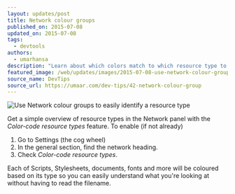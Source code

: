```yaml
---
layout: updates/post
title: Network colour groups
published_on: 2015-07-08
updated_on: 2015-07-08
tags:
  - devtools
authors:
  - umarhansa
description: "Learn about which colors match to which resource type to easy identify resources."
featured_image: /web/updates/images/2015-07-08-use-network-colour-groups-to-easily-identify-a-resource-type/network-colour-group.gif
source_name: DevTips
source_url: https://umaar.com/dev-tips/42-network-colour-group
---
```

<img src="/web/updates/images/2015-07-08-use-network-colour-groups-to-easily-identify-a-resource-type/network-colour-group.gif" alt="Use Network colour groups to easily identify a resource type">

Get a simple overview of resource types in the Network panel with the <em>Color-code resource types</em> feature. To enable (if not already)

<ol>
<li>Go to Settings (the cog wheel)</li>
<li>In the general section, find the network heading.</li>
<li>Check <em>Color-code resource types</em>.</li>
</ol>

Each of Scripts, Stylesheets, documents, fonts and more will be coloured based on its type so you can easily understand what you're looking at without having to read the filename.



		
